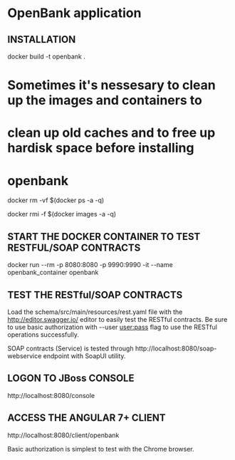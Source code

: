 # OpenBank application

INSTALLATION
------------
docker build -t openbank .

# Sometimes it's nessesary to clean up the images and containers to 
# clean up old caches and to free up hardisk space before installing
# openbank
docker rm -vf $(docker ps -a -q)

docker rmi -f $(docker images -a -q)

START THE DOCKER CONTAINER TO TEST RESTFUL/SOAP CONTRACTS
---------------------------------------------------------
docker run --rm -p 8080:8080 -p 9990:9990 -it --name openbank_container openbank

TEST THE RESTful/SOAP CONTRACTS
-------------------------------
Load the schema/src/main/resources/rest.yaml file with the 
http://editor.swagger.io/ editor to easily test the RESTful 
contracts. Be sure to use basic authorization with --user <user:pass>
flag to use the RESTful operations successfully.

SOAP contracts (Service) is tested through 
http://localhost:8080/soap-webservice endpoint with SoapUI utility.

LOGON TO JBoss CONSOLE
----------------------
http://localhost:8080/console

ACCESS THE ANGULAR 7+ CLIENT
----------------------------
http://localhost:8080/client/openbank

Basic authorization is simplest to test with the Chrome browser.
